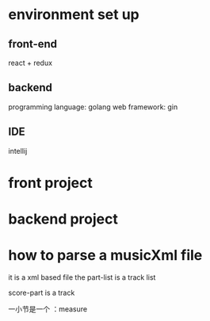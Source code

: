 # environment set up 

## front-end 
react + redux 


## backend 
programming language: golang 
web framework: gin  

## IDE 
intellij 

# front project 

# backend project 


# how to parse a musicXml file 

it is a xml based file 
the part-list is a track list 

score-part is a track 

一小节是一个 ：measure

